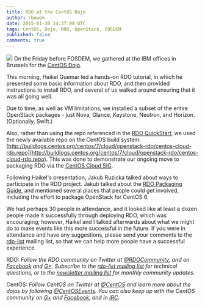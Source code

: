```yaml
---
title: RDO at the CentOS Dojo
author: rbowen
date: 2015-01-30 14:37:08 UTC
tags: CentOS, Dojo, RDO, OpenStack, FOSDEM
published: false
comments: true
---
```


![](blog/centosdojo_fosdem.jpg) On the Friday before FOSDEM, we gathered at the IBM offices in
Brussels for the [CentOS Dojo](http://wiki.centos.org/Events/Dojo/Brussels2015). 

This morning, Haikel Guemar led a hands-on
RDO tutorial, in which he presented some basic information about RDO,
and then provided instructions to install RDO, and several of us walked
around ensuring that it was all going well.

Due to time, as well as VM limitations, we installed a subset of the
entire OpenStack packages - just Nova, Glance, Keystone, Neutron, and
Horizon. (Optionally, Swift.)

Also, rather than using the repo referenced in the [RDO
QuickStart](http://openstack.redhat.com/Quickstart), we used the newly
available repo on the CentOS build system: [http://buildlogs.centos.org/centos/7/cloud/openstack-rdo/centos-cloud-rdo.repo](http://buildlogs.centos.org/centos/7/cloud/openstack-rdo/centos-cloud-rdo.repo).
This was done to demonstrate our ongoing move to packaging RDO via the
[CentOS Cloud SIG](http://wiki.centos.org/SpecialInterestGroup/Cloud).

Following Haikel's presentation, Jakub Ruzicka talked about ways to
participate in the RDO project. Jakub talked about the 
[RDO Packaging Guide](https://openstack.redhat.com/packaging/), and
mentioned several places that people could get involved, including the
effort to package OpenStack for CentOS 6.

We had perhaps 30 people in attendance, and it looked like at least a
dozen people made it successfully through deploying RDO, which was
encouraging; however, Haikel and I talked afterwards about what we might
do to make events like this more successful in the future. If you were
in attendance and have any suggestions, please send your comments to the
[rdo-list](https://www.redhat.com/mailman/listinfo/rdo-list) mailing
list, so that we can help more people have a successful experience.

RDO:
*Follow the RDO community on Twitter at [@RDOCommunity](https://twitter.com/rdocommunity), and on  [Facebook](https://www.facebook.com/rdocommunity) and [G+](https://plus.google.com/communities/110409030763231732154). Subscribe to the [rdo-list mailing list](http://www.redhat.com/mailman/listinfo/rdo-list) for technical questions, or to the [newsletter mailing list](http://www.redhat.com/mailman/listinfo/rdo-newsletter) for monthly community updates.*

CentOS:
*Follow CentOS on Twitter at [@CentOS](https://twitter.com/centos) and learn more about the dojos by following [@CentOSEvents](https://twitter.com/centosevents). You can also keep up with the CentOS community on [G+](https://plus.google.com/u/0/b/113258037797946990391/+CentOS/posts) and [Facebook](https://www.facebook.com/groups/centosproject/), and in [IRC](http://wiki.centos.org/irc).*

